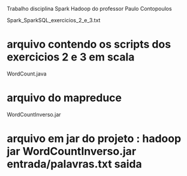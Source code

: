 Trabalho disciplina Spark Hadoop do professor Paulo Contopoulos


Spark_SparkSQL_exercicios_2_e_3.txt
# arquivo contendo os scripts dos exercicios 2 e 3 em scala

WordCount.java
# arquivo do mapreduce


WordCountInverso.jar
# arquivo em jar do projeto : hadoop jar WordCountInverso.jar entrada/palavras.txt saida
